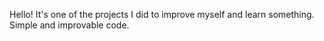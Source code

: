 Hello!
It's one of the projects I did to improve myself and learn something. Simple and improvable code.
